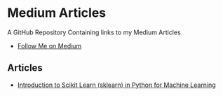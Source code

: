 # Medium Articles
A GitHub Repository Containing links to my Medium Articles
- [Follow Me on Medium](https://medium.com/@khalidtahsinjahin)

## Articles
- [Introduction to Scikit Learn (sklearn) in Python for Machine Learning](https://medium.com/@khalidtahsinjahin/introduction-to-scikit-learn-sklearn-in-python-for-machine-learning-257a0b995807)

